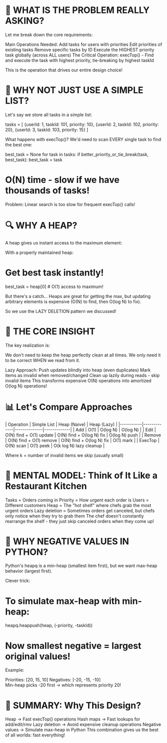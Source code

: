 # 🎯 WHAT IS THE PROBLEM REALLY ASKING?
Let me break down the core requirements:

Main Operations Needed:
Add tasks for users with priorities
Edit priorities of existing tasks
Remove specific tasks by ID
Execute the HIGHEST priority task globally (across ALL users)
The Critical Operation:
execTop() - Find and execute the task with highest priority, tie-breaking by highest taskId

This is the operation that drives our entire design choice!

# 🤔 WHY NOT JUST USE A SIMPLE LIST?
Let's say we store all tasks in a simple list:

tasks = [
    {userId: 1, taskId: 101, priority: 10},
    {userId: 2, taskId: 102, priority: 20}, 
    {userId: 3, taskId: 103, priority: 15}
]

What happens with execTop()?
We'd need to scan EVERY single task to find the best one:

best_task = None
for task in tasks:
    if better_priority_or_tie_break(task, best_task):
        best_task = task
# O(N) time - slow if we have thousands of tasks!

Problem: Linear search is too slow for frequent execTop() calls!

# 🔍 WHY A HEAP?
A heap gives us instant access to the maximum element:

With a properly maintained heap:
# Get best task instantly!
best_task = heap[0]  # O(1) access to maximum!

But there's a catch...
Heaps are great for getting the max, but updating arbitrary elements is expensive (O(N) to find, then O(log N) to fix).

So we use the LAZY DELETION pattern we discussed!

# 🎯 THE CORE INSIGHT
The key realization is:

We don't need to keep the heap perfectly clean at all times. We only need it to be correct WHEN we read from it.

Lazy Approach:
Push updates blindly into heap (even duplicates)
Mark items as invalid when removed/changed
Clean up lazily during reads - skip invalid items
This transforms expensive O(N) operations into amortized O(log N) operations!

# 📊 Let's Compare Approaches
| Operation | Simple List | Heap (Naive) | Heap (Lazy) | |-----------|-------------|--------------|-------------| | Add | O(1) | O(log N) | O(log N) | | Edit | O(N) find + O(1) update | O(N) find + O(log N) fix | O(log N) push | | Remove | O(N) find + O(1) remove | O(N) find + O(log N) fix | O(1) mark | | ExecTop | O(N) scan | O(1) peek | O(k log N) lazy cleanup |

Where k = number of invalid items we skip (usually small)

# 🧠 MENTAL MODEL: Think of It Like a Restaurant Kitchen
Tasks = Orders coming in
Priority = How urgent each order is
Users = Different customers
Heap = The "hot shelf" where chefs grab the most urgent orders
Lazy deletion = Sometimes orders get canceled, but chefs only notice when they try to grab them
The chef doesn't constantly rearrange the shelf - they just skip canceled orders when they come up!

# 🔁 WHY NEGATIVE VALUES IN PYTHON?
Python's heapq is a min-heap (smallest item first), but we want max-heap behavior (largest first).

Clever trick:
# To simulate max-heap with min-heap:
heapq.heappush(heap, (-priority, -taskId))
# Now smallest negative = largest original values!

Example:

Priorities: [20, 15, 10]
Negatives:  [-20, -15, -10]  
Min-heap picks -20 first → which represents priority 20!

# 🎯 SUMMARY: Why This Design?
Heap → Fast execTop() operations
Hash maps → Fast lookups for add/edit/rmv
Lazy deletion → Avoid expensive cleanup operations
Negative values → Simulate max-heap in Python
This combination gives us the best of all worlds: fast everything!
